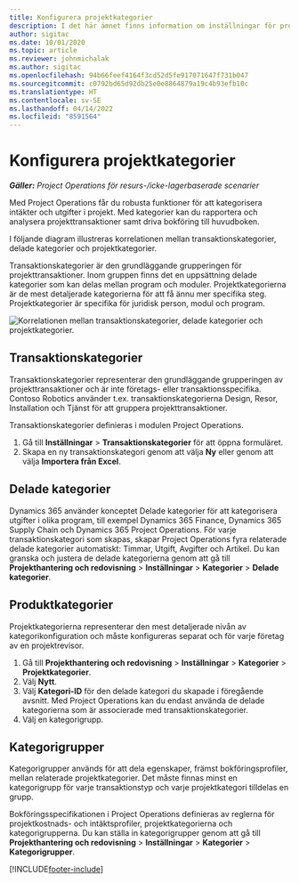 ```yaml
---
title: Konfigurera projektkategorier
description: I det här ämnet finns information om inställningar för projektkategorier.
author: sigitac
ms.date: 10/01/2020
ms.topic: article
ms.reviewer: johnmichalak
ms.author: sigitac
ms.openlocfilehash: 94b66feef4164f3cd52d5fe917071647f731b047
ms.sourcegitcommit: c0792bd65d92db25e0e8864879a19c4b93efb10c
ms.translationtype: HT
ms.contentlocale: sv-SE
ms.lasthandoff: 04/14/2022
ms.locfileid: "8591564"
---
```

# <a name="configure-project-categories"></a>Konfigurera projektkategorier

_**Gäller:** Project Operations för resurs-/icke-lagerbaserade scenarier_

Med Project Operations får du robusta funktioner för att kategorisera intäkter och utgifter i projekt. Med kategorier kan du rapportera och analysera projekttransaktioner samt driva bokföring till huvudboken.

I följande diagram illustreras korrelationen mellan transaktionskategorier, delade kategorier och projektkategorier. 

Transaktionskategorier är den grundläggande grupperingen för projekttransaktioner. Inom gruppen finns det en uppsättning delade kategorier som kan delas mellan program och moduler. Projektkategorierna är de mest detaljerade kategorierna för att få ännu mer specifika steg. Projektkategorier är specifika för juridisk person, modul och program.

![Korrelationen mellan transaktionskategorier, delade kategorier och projektkategorier.](media/project-categories.png)

## <a name="transaction-categories"></a>Transaktionskategorier

Transaktionskategorier representerar den grundläggande grupperingen av projekttransaktioner och är inte företags- eller transaktionsspecifika. Contoso Robotics använder t.ex. transaktionskategorierna Design, Resor, Installation och Tjänst för att gruppera projekttransaktioner.

Transaktionskategorier definieras i modulen Project Operations. 
1. Gå till **Inställningar** \> **Transaktionskategorier** för att öppna formuläret. 
2. Skapa en ny transaktionskategori genom att välja **Ny** eller genom att välja **Importera från Excel**.

## <a name="shared-categories"></a>Delade kategorier

Dynamics 365 använder konceptet Delade kategorier för att kategorisera utgifter i olika program, till exempel Dynamics 365 Finance, Dynamics 365 Supply Chain och Dynamics 365 Project Operations. För varje transaktionskategori som skapas, skapar Project Operations fyra relaterade delade kategorier automatiskt: Timmar, Utgift, Avgifter och Artikel. Du kan granska och justera de delade kategorierna genom att gå till **Projekthantering och redovisning** \> **Inställningar** \> **Kategorier** \> **Delade kategorier**.

## <a name="project-categories"></a>Produktkategorier

Projektkategorierna representerar den mest detaljerade nivån av kategorikonfiguration och måste konfigureras separat och för varje företag av en projektrevisor.

1. Gå till **Projekthantering och redovisning** \> **Inställningar** \> **Kategorier** \> **Projektkategorier**.
2. Välj **Nytt**.
3. Välj **Kategori-ID** för den delade kategori du skapade i föregående avsnitt. Med Project Operations kan du endast använda de delade kategorierna som är associerade med transaktionskategorier.
4. Välj en kategorigrupp.

## <a name="category-groups"></a>Kategorigrupper

Kategorigrupper används för att dela egenskaper, främst bokföringsprofiler, mellan relaterade projektkategorier. Det måste finnas minst en kategorigrupp för varje transaktionstyp och varje projektkategori tilldelas en grupp.

Bokföringsspecifikationen i Project Operations definieras av reglerna för projektkostnads- och intäktsprofiler, projektkategorierna och kategorigrupperna. Du kan ställa in kategorigrupper genom att gå till **Projekthantering och redovisning** \> **Inställningar** \> **Kategorier** \> **Kategorigrupper**.


[!INCLUDE[footer-include](../includes/footer-banner.md)]